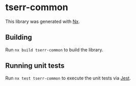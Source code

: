 # tserr-common

This library was generated with [Nx](https://nx.dev).

## Building

Run `nx build tserr-common` to build the library.

## Running unit tests

Run `nx test tserr-common` to execute the unit tests via [Jest](https://jestjs.io).
